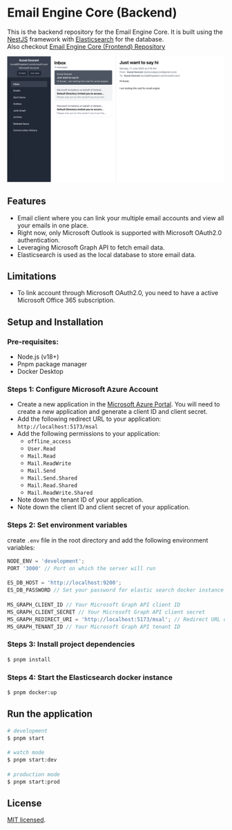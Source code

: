# Email Engine Core (Backend)

This is the backend repository for the Email Engine Core. It is built using the [NestJS](https://nestjs.com/) framework with [Elasticsearch](https://www.elastic.co/) for the database. <br />
Also checkout [Email Engine Core (Frontend) Repository](https://github.com/kunal-go/email-engine-frontend)

![Email view](image.png)

## Features

- Email client where you can link your multiple email accounts and view all your emails in one place.
- Right now, only Microsoft Outlook is supported with Microsoft OAuth2.0 authentication.
- Leveraging Microsoft Graph API to fetch email data.
- Elasticsearch is used as the local database to store email data.

## Limitations

- To link account through Microsoft OAuth2.0, you need to have a active Microsoft Office 365 subscription.

## Setup and Installation

### Pre-requisites:

- Node.js (v18+)
- Pnpm package manager
- Docker Desktop

### Steps 1: Configure Microsoft Azure Account

- Create a new application in the [Microsoft Azure Portal](https://portal.azure.com/). You will need to create a new application and generate a client ID and client secret.
- Add the following redirect URL to your application: `http://localhost:5173/msal`
- Add the following permissions to your application:
  - `offline_access`
  - `User.Read`
  - `Mail.Read`
  - `Mail.ReadWrite`
  - `Mail.Send`
  - `Mail.Send.Shared`
  - `Mail.Read.Shared`
  - `Mail.ReadWrite.Shared`
- Note down the tenant ID of your application.
- Note down the client ID and client secret of your application.

### Steps 2: Set environment variables

create `.env` file in the root directory and add the following environment variables:

```javascript
NODE_ENV = 'development';
PORT '3000' // Port on which the server will run

ES_DB_HOST = 'http://localhost:9200';
ES_DB_PASSWORD // Set your password for elastic search docker instance

MS_GRAPH_CLIENT_ID // Your Microsoft Graph API client ID
MS_GRAPH_CLIENT_SECRET // Your Microsoft Graph API client secret
MS_GRAPH_REDIRECT_URI = 'http://localhost:5173/msal'; // Redirect URL of your web app
MS_GRAPH_TENANT_ID // Your Microsoft Graph API tenant ID
```

### Steps 3: Install project dependencies

```bash
$ pnpm install
```

### Steps 4: Start the Elasticsearch docker instance

```bash
$ pnpm docker:up
```

## Run the application

```bash
# development
$ pnpm start

# watch mode
$ pnpm start:dev

# production mode
$ pnpm start:prod
```

## License

[MIT licensed](LICENSE).

